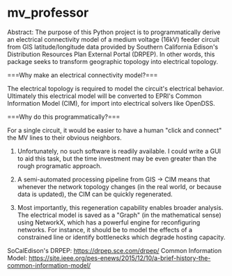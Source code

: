 # mv_professor

Abstract: The purpose of this Python project is to programmatically derive an electrical connectivity model
of a medium voltage (16kV) feeder circuit from GIS latitude/longitude data provided by Southern California
Edison's Distribution Resources Plan External Portal (DRPEP). In other words, this package seeks to transform
geographic topology into electrical topology.


===Why make an electrical connectivity model?===

The electrical topology is required to model the circuit's electrical behavior. Ultimately this electrical model
will be converted to EPRI's Common Information Model (CIM), for import into electrical solvers like OpenDSS.


===Why do this programmatically?===

For a single circuit, it would be easier to have a human "click and connect" the MV lines to their obvious neighbors.

1) Unfortunately, no such software is readily available. I could write a GUI to aid this task, but the time 
investment may be even greater than the rough programatic approach.

2) A semi-automated processing pipeline from GIS -> CIM means that whenever the network topology changes (in the real world,
or because data is updated), the CIM can be quickly regenerated.

3) Most importantly, this regeneration capability enables broader analysis. The electrical model is saved as a "Graph" 
(in the mathematical sense) using NetworkX, which has a powerful engine for reconfiguring networks. For instance, it should be
to model the effects of a constrained line or identify bottlenecks which degrade hosting capacity.

SoCalEdison's DRPEP: https://drpep.sce.com/drpep/
Common Information Model: https://site.ieee.org/pes-enews/2015/12/10/a-brief-history-the-common-information-model/
